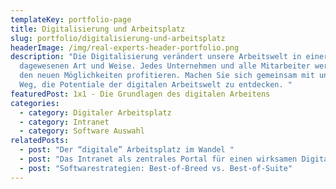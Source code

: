 ```yaml
---
templateKey: portfolio-page
title: Digitalisierung und Arbeitsplatz
slug: portfolio/digitalisierung-und-arbeitsplatz
headerImage: /img/real-experts-header-portfolio.png
description: "Die Digitalisierung verändert unsere Arbeitswelt in einer nie
  dagewesenen Art und Weise. Jedes Unternehmen und alle Mitarbeiter werden von
  den neuen Möglichkeiten profitieren. Machen Sie sich gemeinsam mit uns auf den
  Weg, die Potentiale der digitalen Arbeitswelt zu entdecken. "
featuredPost: 1x1 - Die Grundlagen des digitalen Arbeitens
categories:
  - category: Digitaler Arbeitsplatz
  - category: Intranet
  - category: Software Auswahl
relatedPosts:
  - post: "Der “digitale” Arbeitsplatz im Wandel "
  - post: "Das Intranet als zentrales Portal für einen wirksamen Digital Workplace "
  - post: "Softwarestrategien: Best-of-Breed vs. Best-of-Suite"
---
```

